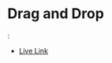 # Drag and Drop
:

- [Live Link](https://65449324e6c316538ba53e34--jocular-maamoul-8c3cd9.netlify.app/) 
